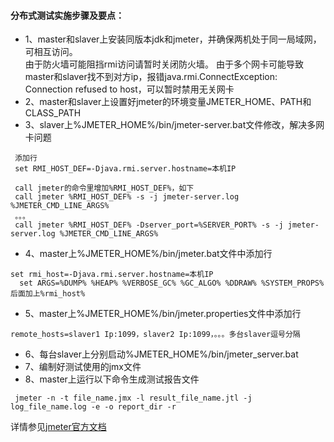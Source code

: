 #### 分布式测试实施步骤及要点：
* 1、master和slaver上安装同版本jdk和jmeter，并确保两机处于同一局域网，可相互访问。  
由于防火墙可能阻挡rmi访问请暂时关闭防火墙。
由于多个网卡可能导致master和slaver找不到对方ip，报错java.rmi.ConnectException: Connection refused to host，可以暂时禁用无关网卡
* 2、master和slaver上设置好jmeter的环境变量JMETER_HOME、PATH和CLASS_PATH
* 3、slaver上%JMETER_HOME%/bin/jmeter-server.bat文件修改，解决多网卡问题
```
 添加行  
 set RMI_HOST_DEF=-Djava.rmi.server.hostname=本机IP
 
 call jmeter的命令里增加%RMI_HOST_DEF%，如下  
 call jmeter %RMI_HOST_DEF% -s -j jmeter-server.log %JMETER_CMD_LINE_ARGS%
 。。。
 call jmeter %RMI_HOST_DEF% -Dserver_port=%SERVER_PORT% -s -j jmeter-server.log %JMETER_CMD_LINE_ARGS%
```
* 4、master上%JMETER_HOME%/bin/jmeter.bat文件中添加行  
```
set rmi_host=-Djava.rmi.server.hostname=本机IP  
  set ARGS=%DUMP% %HEAP% %VERBOSE_GC% %GC_ALGO% %DDRAW% %SYSTEM_PROPS% 后面加上%rmi_host%
```
* 5、master上%JMETER_HOME%/bin/jmeter.properties文件中添加行  
``` 
remote_hosts=slaver1 Ip:1099，slaver2 Ip:1099，。。。多台slaver逗号分隔
```
* 6、每台slaver上分别启动%JMETER_HOME%/bin/jmeter_server.bat
* 7、编制好测试使用的jmx文件
* 8、master上运行以下命令生成测试报告文件  
 ```
  jmeter -n -t file_name.jmx -l result_file_name.jtl -j log_file_name.log -e -o report_dir -r  
 ```
 
 详情参见[jmeter官方文档](http://jmeter.apache.org/)
